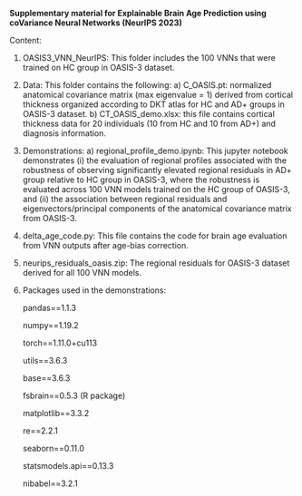 **Supplementary material for Explainable Brain Age Prediction using coVariance Neural Networks (NeurIPS 2023)**

Content:

1. OASIS3_VNN_NeurIPS: This folder includes the 100 VNNs that were trained on HC group in OASIS-3 dataset.


2. Data: This folder contains the following:
     a) C_OASIS.pt: normalized anatomical covariance matrix (max eigenvalue = 1) derived from cortical thickness organized according to DKT atlas for HC and AD+ groups in OASIS-3 dataset.
     b) CT_OASIS_demo.xlsx: this file contains cortical thickness data for 20 individuals (10 from HC and 10 from AD+) and diagnosis information. 
     
     
3. Demonstrations:
     a) regional_profile_demo.ipynb: This jupyter notebook demonstrates (i) the evaluation of regional profiles associated with the robustness of observing significantly elevated regional residuals in AD+ group relative to HC group in OASIS-3, where the robustness is evaluated across 100 VNN models trained on the HC group of OASIS-3, and (ii) the association between regional residuals and eigenvectors/principal components of the anatomical covariance matrix from OASIS-3. 

     
4. delta_age_code.py: This file contains the code for brain age evaluation from VNN outputs after age-bias correction. 

5. neurips_residuals_oasis.zip: The regional residuals for OASIS-3 dataset derived for all 100 VNN models.

6. Packages used in the demonstrations:
   
     pandas==1.1.3

     numpy==1.19.2

     torch==1.11.0+cu113

     utils==3.6.3

     base==3.6.3

     fsbrain==0.5.3 (R package)

     matplotlib==3.3.2

     re==2.2.1

     seaborn==0.11.0

     statsmodels.api==0.13.3

     nibabel==3.2.1
